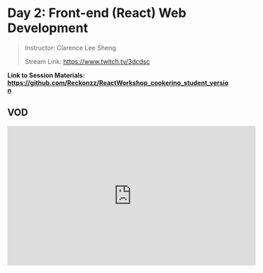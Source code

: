 # Day 2: Front-end (React) Web Development

> Instructor: Clarence Lee Sheng
> 
> Stream Link: <https://www.twitch.tv/3dcdsc>

**Link to Session Materials: <https://github.com/Reckonzz/ReactWorkshop_cookerino_student_version>**

## VOD

<iframe width="560" height="315" src="https://www.youtube.com/embed/75AzmqMqVH0" frameborder="0" allow="accelerometer; autoplay; clipboard-write; encrypted-media; gyroscope; picture-in-picture" allowfullscreen></iframe>